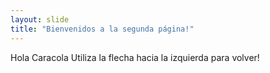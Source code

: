 ```yaml
---
layout: slide
title: "Bienvenidos a la segunda página!"
---
```

Hola Caracola
Utiliza la flecha hacia la izquierda para volver!

